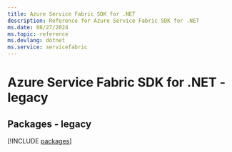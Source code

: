```yaml
---
title: Azure Service Fabric SDK for .NET
description: Reference for Azure Service Fabric SDK for .NET
ms.date: 08/27/2024
ms.topic: reference
ms.devlang: dotnet
ms.service: servicefabric
---
```

# Azure Service Fabric SDK for .NET - legacy
## Packages - legacy
[!INCLUDE [packages](service-fabric-index.md)]
